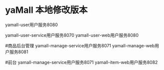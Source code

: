 # yaMall  本地修改版本

yamall-user用户服务8080

yamall-user-service用户服务8070
yamall-user-web用户服务8080

#商品后台管理
yamall-manage-service用户服务8071
yamall-manage-web用户服务8081

#前台
yamall-manage-service用户服务8071
yamall-item-web用户服务8082

